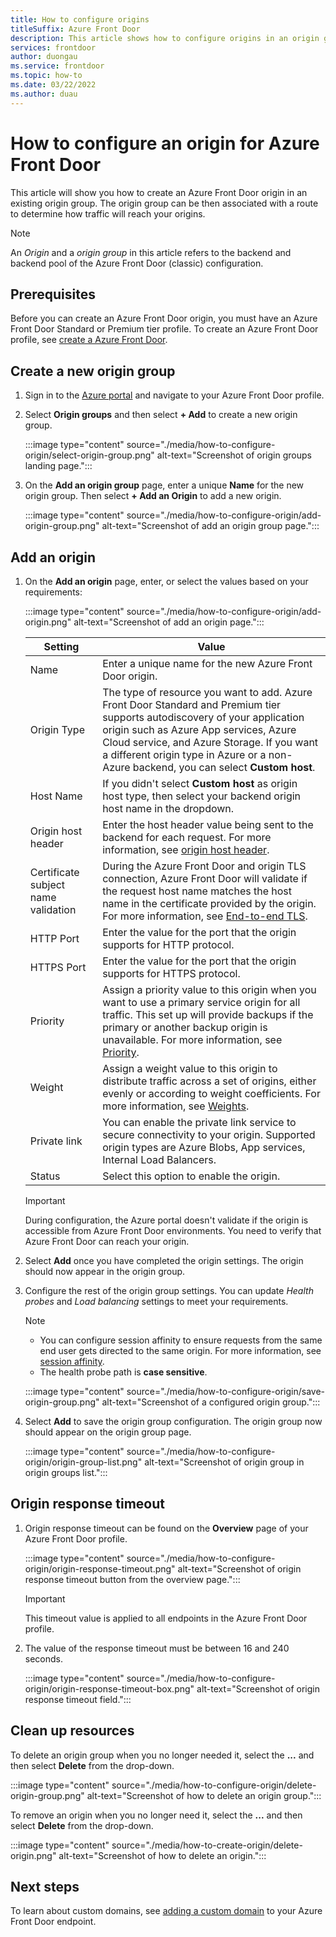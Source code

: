 ```yaml
---
title: How to configure origins
titleSuffix: Azure Front Door
description: This article shows how to configure origins in an origin group to use with your Azure Front Door profile.
services: frontdoor
author: duongau
ms.service: frontdoor
ms.topic: how-to
ms.date: 03/22/2022
ms.author: duau
---
```


# How to configure an origin for Azure Front Door

This article will show you how to create an Azure Front Door origin in an existing origin group. The origin group can be then associated with a route to determine how traffic will reach your origins.

> [!NOTE]
> An *Origin* and a *origin group* in this article refers to the backend and backend pool of the Azure Front Door (classic) configuration.
>

## Prerequisites

Before you can create an Azure Front Door origin, you must have an Azure Front Door Standard or Premium tier profile. To create an Azure Front Door profile, see [create a Azure Front Door](create-front-door-portal.md).

## Create a new origin group

1. Sign in to the [Azure portal](https://portal.azure.com) and navigate to your Azure Front Door profile.

1. Select **Origin groups** and then select **+ Add** to create a new origin group.
   
    :::image type="content" source="./media/how-to-configure-origin/select-origin-group.png" alt-text="Screenshot of origin groups landing page.":::

1. On the **Add an origin group** page, enter a unique **Name** for the new origin group. Then select **+ Add an Origin** to add a new origin.

    :::image type="content" source="./media/how-to-configure-origin/add-origin-group.png" alt-text="Screenshot of add an origin group page.":::

## Add an origin

1. On the **Add an origin** page, enter, or select the values based on your requirements:

    :::image type="content" source="./media/how-to-configure-origin/add-origin.png" alt-text="Screenshot of add an origin page.":::
  
    | Setting | Value |
    | --- | --- |
    | Name | Enter a unique name for the new Azure Front Door origin. |   
    | Origin Type | The type of resource you want to add. Azure Front Door Standard and Premium tier supports autodiscovery of your application origin such as Azure App services, Azure Cloud service, and Azure Storage. If you want a different origin type in Azure or a non-Azure backend, you can select **Custom host**. |
    | Host Name  | If you didn't select **Custom host** as origin host type, then select your backend origin host name in the dropdown. |
    | Origin host header | Enter the host header value being sent to the backend for each request. For more information, see [origin host header](origin.md#origin-host-header). |
    | Certificate subject name validation | During the Azure Front Door and origin TLS connection, Azure Front Door will validate if the request host name matches the host name in the certificate provided by the origin. For more information, see [End-to-end TLS](end-to-end-tls.md). |
    | HTTP Port | Enter the value for the port that the origin supports for HTTP protocol. |
    | HTTPS Port | Enter the value for the port that the origin supports for HTTPS protocol. |
    | Priority | Assign a priority value to this origin when you want to use a primary service origin for all traffic. This set up will provide backups if the primary or another backup origin is unavailable. For more information, see [Priority](routing-methods.md#priority). |
    | Weight | Assign a weight value to this origin to distribute traffic across a set of origins, either evenly or according to weight coefficients. For more information, see [Weights](routing-methods.md#weighted). |
    | Private link | You can enable the private link service to secure connectivity to your origin. Supported origin types are Azure Blobs, App services, Internal Load Balancers. |
    | Status | Select this option to enable the origin. |

    > [!IMPORTANT]
    > During configuration, the Azure portal doesn't validate if the origin is accessible from Azure Front Door environments. You need to verify that Azure Front Door can reach your origin.
    >

1. Select **Add** once you have completed the origin settings. The origin should now appear in the origin group. 

1. Configure the rest of the origin group settings. You can update *Health probes* and *Load balancing* settings to meet your requirements. 

    > [!NOTE]
    > * You can configure session affinity to ensure requests from the same end user gets directed to the same origin. For more information, see [session affinity](routing-methods.md#affinity).
    > * The health probe path is **case sensitive**.
    >
  
    :::image type="content" source="./media/how-to-configure-origin/save-origin-group.png" alt-text="Screenshot of a configured origin group.":::

1. Select **Add** to save the origin group configuration. The origin group now should appear on the origin group page.

    :::image type="content" source="./media/how-to-configure-origin/origin-group-list.png" alt-text="Screenshot of origin group in origin groups list.":::

## Origin response timeout

1. Origin response timeout can be found on the **Overview** page of your Azure Front Door profile.

    :::image type="content" source="./media/how-to-configure-origin/origin-response-timeout.png" alt-text="Screenshot of origin response timeout button from the overview page.":::

    > [!IMPORTANT]
    > This timeout value is applied to all endpoints in the Azure Front Door profile.
    >

1. The value of the response timeout must be between 16 and 240 seconds.

    :::image type="content" source="./media/how-to-configure-origin/origin-response-timeout-box.png" alt-text="Screenshot of origin response timeout field.":::

## Clean up resources

To delete an origin group when you no longer needed it, select the **...** and then select **Delete** from the drop-down.

:::image type="content" source="./media/how-to-configure-origin/delete-origin-group.png" alt-text="Screenshot of how to delete an origin group.":::

To remove an origin when you no longer need it, select the **...** and then select **Delete** from the drop-down. 

:::image type="content" source="./media/how-to-create-origin/delete-origin.png" alt-text="Screenshot of how to delete an origin.":::

## Next steps

To learn about custom domains, see [adding a custom domain](standard-premium/how-to-add-custom-domain.md) to your Azure Front Door endpoint.
